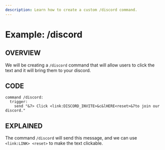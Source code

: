 ```yaml
---
description: Learn how to create a custom /discord command.
---
```


# Example: /discord

## OVERVIEW

We will be creating a `/discord` command that will allow users to click the text and it will bring them to your discord.

## CODE

```text
command /discord:
  trigger:
    send "&7> Click <link:DISCORD_INVITE>&c&lHERE<reset>&7to join our discord."
```

## EXPLAINED

The command `/discord` will send this message, and we can use `<link:LINK> <reset>` to make the text clickable.

